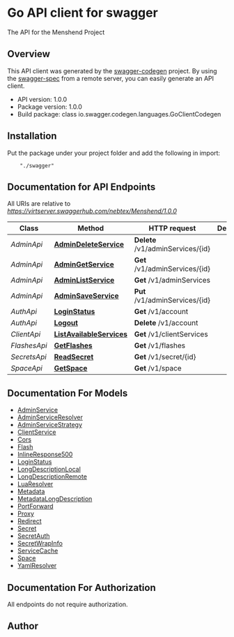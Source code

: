 # Go API client for swagger

The API for the Menshend Project

## Overview
This API client was generated by the [swagger-codegen](https://github.com/swagger-api/swagger-codegen) project.  By using the [swagger-spec](https://github.com/swagger-api/swagger-spec) from a remote server, you can easily generate an API client.

- API version: 1.0.0
- Package version: 1.0.0
- Build package: class io.swagger.codegen.languages.GoClientCodegen

## Installation
Put the package under your project folder and add the following in import:
```
    "./swagger"
```

## Documentation for API Endpoints

All URIs are relative to *https://virtserver.swaggerhub.com/nebtex/Menshend/1.0.0*

Class | Method | HTTP request | Description
------------ | ------------- | ------------- | -------------
*AdminApi* | [**AdminDeleteService**](docs/AdminApi.md#admindeleteservice) | **Delete** /v1/adminServices/{id} | 
*AdminApi* | [**AdminGetService**](docs/AdminApi.md#admingetservice) | **Get** /v1/adminServices/{id} | 
*AdminApi* | [**AdminListService**](docs/AdminApi.md#adminlistservice) | **Get** /v1/adminServices | 
*AdminApi* | [**AdminSaveService**](docs/AdminApi.md#adminsaveservice) | **Put** /v1/adminServices/{id} | 
*AuthApi* | [**LoginStatus**](docs/AuthApi.md#loginstatus) | **Get** /v1/account | 
*AuthApi* | [**Logout**](docs/AuthApi.md#logout) | **Delete** /v1/account | 
*ClientApi* | [**ListAvailableServices**](docs/ClientApi.md#listavailableservices) | **Get** /v1/clientServices | 
*FlashesApi* | [**GetFlashes**](docs/FlashesApi.md#getflashes) | **Get** /v1/flashes | 
*SecretsApi* | [**ReadSecret**](docs/SecretsApi.md#readsecret) | **Get** /v1/secret/{id} | 
*SpaceApi* | [**GetSpace**](docs/SpaceApi.md#getspace) | **Get** /v1/space | 


## Documentation For Models

 - [AdminService](docs/AdminService.md)
 - [AdminServiceResolver](docs/AdminServiceResolver.md)
 - [AdminServiceStrategy](docs/AdminServiceStrategy.md)
 - [ClientService](docs/ClientService.md)
 - [Cors](docs/Cors.md)
 - [Flash](docs/Flash.md)
 - [InlineResponse500](docs/InlineResponse500.md)
 - [LoginStatus](docs/LoginStatus.md)
 - [LongDescriptionLocal](docs/LongDescriptionLocal.md)
 - [LongDescriptionRemote](docs/LongDescriptionRemote.md)
 - [LuaResolver](docs/LuaResolver.md)
 - [Metadata](docs/Metadata.md)
 - [MetadataLongDescription](docs/MetadataLongDescription.md)
 - [PortForward](docs/PortForward.md)
 - [Proxy](docs/Proxy.md)
 - [Redirect](docs/Redirect.md)
 - [Secret](docs/Secret.md)
 - [SecretAuth](docs/SecretAuth.md)
 - [SecretWrapInfo](docs/SecretWrapInfo.md)
 - [ServiceCache](docs/ServiceCache.md)
 - [Space](docs/Space.md)
 - [YamlResolver](docs/YamlResolver.md)


## Documentation For Authorization

 All endpoints do not require authorization.


## Author



